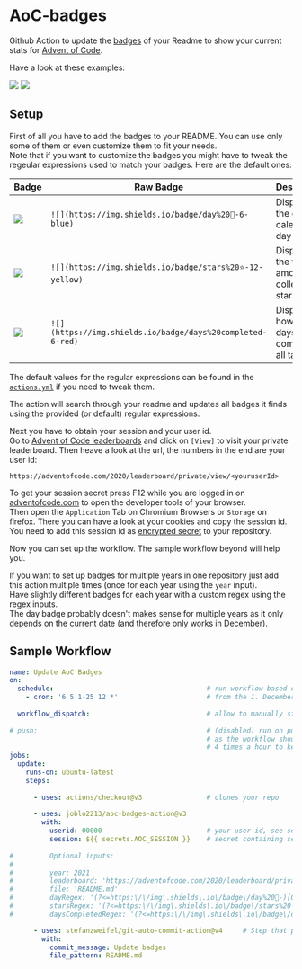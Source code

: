 # AoC-badges
Github Action to update the [badges](https://github.com/badges/shields) of your Readme to show your current stats for [Advent of Code](https://adventofcode.com/).

Have a look at these examples:

![](https://img.shields.io/badge/day%20📅-6-blue)
![](https://img.shields.io/badge/stars%20⭐-12-yellow)

## Setup
First of all you have to add the badges to your README.
You can use only some of them or even customize them to fit your needs.  
Note that if you want to customize the badges you might have to tweak the regeular expressions used to match your badges.
Here are the default ones:

| Badge                                                    | Raw Badge                                                 | Description                                            |
|----------------------------------------------------------|-----------------------------------------------------------|--------------------------------------------------------|
| ![](https://img.shields.io/badge/day%20📅-6-blue)        | `![](https://img.shields.io/badge/day%20📅-6-blue)`       | Displays the current calendar day                      |
| ![](https://img.shields.io/badge/stars%20⭐-12-yellow)   | `![](https://img.shields.io/badge/stars%20⭐-12-yellow)`  | Displays the total amount of collected stars           |
| ![](https://img.shields.io/badge/days%20completed-6-red) | `![](https://img.shields.io/badge/days%20completed-6-red)` | Displyas on how many days you completed all tasks      |

The default values for the regular expressions can be found in the [`actions.yml`](https://github.com/joblo2213/AoC-badges/blob/master/action.yml)
if you need to tweak them.

The action will search through your readme and updates all badges it finds using the provided (or default) regular expressions.

Next you have to obtain your session and your user id.  
Go to [Advent of Code leaderboards](https://adventofcode.com/2020/leaderboard/private) and click on `[View]` to visit your private leaderboard.
Then heave a look at the url, the numbers in the end are your user id:

```
https://adventofcode.com/2020/leaderboard/private/view/<youruserId>
```

To get your session secret press F12 while you are logged in on [adventofcode.com](https://adventofcode.com/) to open the developer tools of your browser.  
Then open the `Application` Tab on Chromium Browsers or `Storage` on firefox. There you can have a look at your cookies and copy the session id.
You need to add this session id as [encrypted secret](https://docs.github.com/en/free-pro-team@latest/actions/reference/encrypted-secrets#creating-encrypted-secrets-for-a-repository) to your repository.

Now you can set up the workflow. The sample workflow beyond will help you.  

If you want to set up badges for multiple years in one repository just add this action multiple times (once for each year using the `year` input).  
Have slightly different badges for each year with a custom regex using the regex inputs.  
The day badge probably doesn't makes sense for multiple years as it only depends on the current date (and therefore only works in December).

## Sample Workflow

```yml
name: Update AoC Badges
on:
  schedule:                                      # run workflow based on schedule
    - cron: '6 5 1-25 12 *'                      # from the 1. December till 25. December every day at 5:06am (avoid load at full hours)
    
  workflow_dispatch:                             # allow to manually start the workflow 
  
# push:                                          # (disabled) run on push, be carefull with this setting 
                                                 # as the workflow should only be triggered at a rate lower than
                                                 # 4 times a hour to keep traffic on aoc site low 
jobs:
  update:
    runs-on: ubuntu-latest
    steps:
    
      - uses: actions/checkout@v3                # clones your repo
          
      - uses: joblo2213/aoc-badges-action@v3
        with:
          userid: 00000                          # your user id, see setup on how to obtain
          session: ${{ secrets.AOC_SESSION }}    # secret containing session code, see setup on how to obtain
          
#         Optional inputs:
#         
#         year: 2021                                                                                     # The year for which stats should be retrieved
#         leaderboard: 'https://adventofcode.com/2020/leaderboard/private/view/00000.json'               # The url of the leaderboard from witch the data is fetched. Typically your private leaderboard.
#         file: 'README.md'                                                                              # The file that contains the badges
#         dayRegex: '(?<=https:\/\/img\.shields\.io\/badge\/day%20📅-)[0-9]+(?=-blue)'                   # Regular expression that finds the content of the day badge iun your file.
#         starsRegex: '(?<=https:\/\/img\.shields\.io\/badge\/stars%20⭐-)[0-9]+(?=-yellow)'             # Regular expression that finds the content of the stars badge iun your file.
#         daysCompletedRegex: '(?<=https:\/\/img\.shields\.io\/badge\/days%20completed-)[0-9]+(?=-red)'  # Regular expression that finds the content of the days completed badge iun your file.

      - uses: stefanzweifel/git-auto-commit-action@v4     # Step that pushes these local changes back to your github repo
        with:
          commit_message: Update badges
          file_pattern: README.md
```
